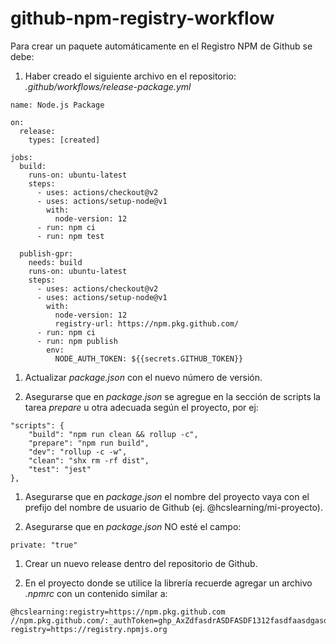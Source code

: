 # github-npm-registry-workflow

Para crear un paquete automáticamente en el Registro NPM de Github se debe:

1. Haber creado el siguiente archivo en el repositorio: 
*.github/workflows/release-package.yml*

```
name: Node.js Package

on:
  release:
    types: [created]

jobs:
  build:
    runs-on: ubuntu-latest
    steps:
      - uses: actions/checkout@v2
      - uses: actions/setup-node@v1
        with:
          node-version: 12
      - run: npm ci
      - run: npm test

  publish-gpr:
    needs: build
    runs-on: ubuntu-latest
    steps:
      - uses: actions/checkout@v2
      - uses: actions/setup-node@v1
        with:
          node-version: 12
          registry-url: https://npm.pkg.github.com/
      - run: npm ci
      - run: npm publish
        env:
          NODE_AUTH_TOKEN: ${{secrets.GITHUB_TOKEN}}
```

1. Actualizar *package.json* con el nuevo número de versión.

1. Asegurarse que en *package.json* se agregue en la sección de scripts la tarea *prepare* u otra adecuada según el proyecto, por ej:

```
"scripts": {
    "build": "npm run clean && rollup -c",
    "prepare": "npm run build",
    "dev": "rollup -c -w",
    "clean": "shx rm -rf dist",
    "test": "jest"
},
```

1. Asegurarse que en *package.json* el nombre del proyecto vaya con el prefijo del nombre de usuario de Github (ej. @hcslearning/mi-proyecto).

1. Asegurarse que en *package.json* NO esté el campo:

``` 
private: "true"
```

1. Crear un nuevo release dentro del repositorio de Github.

1. En el proyecto donde se utilice la librería recuerde agregar un archivo *.npmrc* con un contenido similar a:

```
@hcslearning:registry=https://npm.pkg.github.com
//npm.pkg.github.com/:_authToken=ghp_AxZdfasdrASDFASDF1312fasdfaasdgasdfaUC
registry=https://registry.npmjs.org
```




